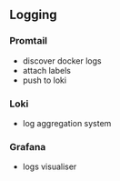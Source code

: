 ## Logging

### Promtail
- discover docker logs
- attach labels
- push to loki

### Loki
- log aggregation system

### Grafana
- logs visualiser